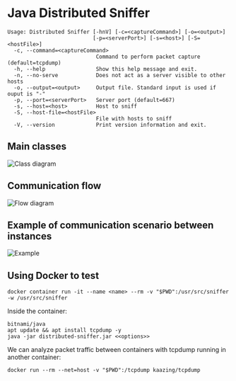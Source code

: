 # Java Distributed Sniffer
```console
Usage: Distributed Sniffer [-hnV] [-c=<captureCommand>] [-o=<output>]
                           [-p=<serverPort>] [-s=<host>] [-S=<hostFile>]
  -c, --command=<captureCommand>
                            Command to perform packet capture (default=tcpdump)
  -h, --help                Show this help message and exit.
  -n, --no-serve            Does not act as a server visible to other hosts
  -o, --output=<output>     Output file. Standard input is used if ouput is "-"
  -p, --port=<serverPort>   Server port (default=667)
  -s, --host=<host>         Host to sniff
  -S, --host-file=<hostFile>
                            File with hosts to sniff
  -V, --version             Print version information and exit.
```
## Main classes
![Class diagram](https://i.imgur.com/tbbO3J0_d.webp?maxwidth=760&fidelity=grand)

## Communication flow
![Flow diagram](https://i.imgur.com/yTjoTbD.png)

## Example of communication scenario between instances
![Example](https://i.imgur.com/NdL914m.png)

## Using Docker to test
```console
docker container run -it --name <name> --rm -v "$PWD":/usr/src/sniffer -w /usr/src/sniffer 
```
Inside the container:
```console
bitnami/java
apt update && apt install tcpdump -y
java -jar distributed-sniffer.jar <<options>>
```
We can analyze packet traffic between containers with tcpdump running in another container:
```console
docker run --rm --net=host -v "$PWD":/tcpdump kaazing/tcpdump
```